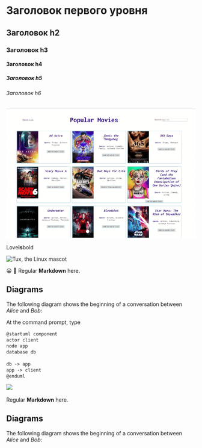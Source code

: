 # Заголовок первого уровня #
## Заголовок h2
### Заголовок h3
#### Заголовок h4
##### Заголовок h5
###### Заголовок h6


![](https://github.com/Oodmincheg/movie-db/blob/review/readme-image.gif)
 
 Love**is**bold
 
 ![Tux, the Linux mascot](https://www.markdownguide.org/assets/images/tux.png)
 
 
 😀  :dizzy:
 Regular **Markdown** here.

## Diagrams

The following diagram shows the beginning of a conversation between *Alice* and *Bob*:




At the command prompt, type 

```
@startuml component
actor client
node app
database db

db -> app
app -> client
@enduml
```



![](http://www.plantuml.com/plantuml/png/SoWkIImgAStDuNBAJrBGjLDmpCbCJbMmKiX8pSd9lx21oo4rBmKe3G00)



Regular **Markdown** here.

## Diagrams

The following diagram shows the beginning of a conversation between *Alice* and *Bob*:

<div hidden>
```
@startuml firstDiagram

Alice -> Bob: Hello
Bob -> Alice: Hi!
		
@enduml
```
</div>

![](firstDiagram.svg)

Some more markdown.

